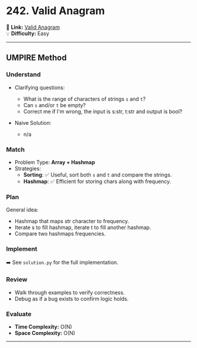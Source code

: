 # 242. Valid Anagram

🔗 **Link:** [Valid Anagram](https://leetcode.com/problems/valid-anagram/)  
💡 **Difficulty:** Easy  

---


## UMPIRE Method

### Understand
- Clarifying questions:
  - What is the range of characters of strings `s` and `t`?
  - Can `s` and/or `t` be empty?  
  - Correct me if I'm wrong, the input is s:str, t:str and output is bool?  
  
- Naive Solution:
  - n/a

### Match
- Problem Type: **Array + Hashmap**  
- Strategies:
  - **Sorting**: ✅ Useful, sort both `s` and `t` and compare the strings.
  - **Hashmap**: ✅ Efficient for storing chars along with frequency.  

### Plan
General idea:  
- Hashmap that maps str character to frequency.  
- Iterate s to fill hashmap, iterate t to fill another hashmap.
- Compare two hashmaps frequencies.

### Implement
➡️ See `solution.py` for the full implementation.  

### Review
- Walk through examples to verify correctness.  
- Debug as if a bug exists to confirm logic holds.  

### Evaluate
- **Time Complexity:** O(N)  
- **Space Complexity:** O(N)  

---


